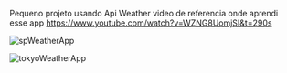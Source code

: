 Pequeno projeto usando Api Weather
video de referencia onde aprendi esse app https://www.youtube.com/watch?v=WZNG8UomjSI&t=290s

![spWeatherApp](https://user-images.githubusercontent.com/87047109/139598780-7052c179-0f6d-408f-8726-631920260777.JPG)

![tokyoWeatherApp](https://user-images.githubusercontent.com/87047109/139598785-523cfead-4b2c-42b1-a79d-030f68f528f9.JPG)
